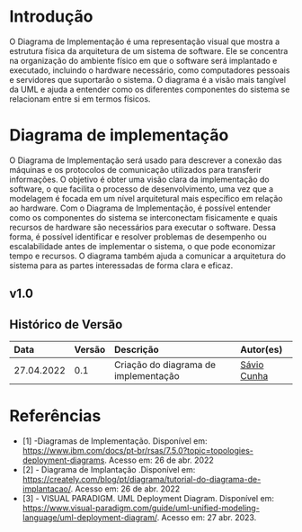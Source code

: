 # Introdução

O Diagrama de Implementação é uma representação visual que mostra a estrutura física da arquitetura de um sistema de software. Ele se concentra na organização do ambiente físico em que o software será implantado e executado, incluindo o hardware necessário, como computadores pessoais e servidores que suportarão o sistema. O diagrama é a visão mais tangível da UML e ajuda a entender como os diferentes componentes do sistema se relacionam entre si em termos físicos.

# Diagrama de implementação

O Diagrama de Implementação será usado para descrever a conexão das máquinas e os protocolos de comunicação utilizados para transferir informações. O objetivo é obter uma visão clara da implementação do software, o que facilita o processo de desenvolvimento, uma vez que a modelagem é focada em um nível arquitetural mais específico em relação ao hardware. Com o Diagrama de Implementação, é possível entender como os componentes do sistema se interconectam fisicamente e quais recursos de hardware são necessários para executar o software. Dessa forma, é possível identificar e resolver problemas de desempenho ou escalabilidade antes de implementar o sistema, o que pode economizar tempo e recursos. O diagrama também ajuda a comunicar a arquitetura do sistema para as partes interessadas de forma clara e eficaz.

## v1.0


## Histórico de Versão<br>
|    Data    | Versão | Descrição            | Autor(es)       |
| :- | :- | :- | :- |
| 27.04.2022 |  0.1   | Criação do diagrama de implementação | [Sávio Cunha](https://github.com/savioc2) |

# Referências

- [1] -Diagramas de Implementação. Disponível em: https://www.ibm.com/docs/pt-br/rsas/7.5.0?topic=topologies-deployment-diagrams. Acesso em: 26 de abr.  2022
- [2] - Diagrama de Implantação .Disponível em: https://creately.com/blog/pt/diagrama/tutorial-do-diagrama-de-implantacao/. Acesso em: 26 de abr.  2022
- [3] - VISUAL PARADIGM. UML Deployment Diagram. Disponível em: https://www.visual-paradigm.com/guide/uml-unified-modeling-language/uml-deployment-diagram/. Acesso em: 27 abr. 2023.

